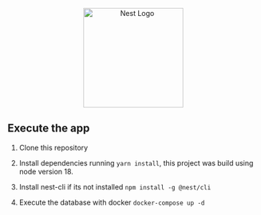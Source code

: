 <p align="center">
  <a href="http://nestjs.com/" target="blank"><img src="https://nestjs.com/img/logo-small.svg" width="200" alt="Nest Logo" /></a>
</p>

[circleci-image]: https://img.shields.io/circleci/build/github/nestjs/nest/master?token=abc123def456
[circleci-url]: https://circleci.com/gh/nestjs/nest

## Execute the app

1. Clone this repository

2. Install dependencies running `yarn install`, this project was build using node version 18.

3. Install nest-cli if its not installed
`npm install -g @nest/cli`

4. Execute the database with docker `docker-compose up -d`